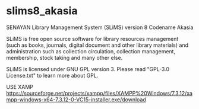 slims8_akasia
=============
SENAYAN Library Management System (SLiMS) version 8 Codename Akasia

SLiMS is free open source software for library resources management
(such as books, journals, digital document and other library materials)
and administration such as collection circulation, collection management,
membership, stock taking and many other else.

SLiMS is licensed under GNU GPL version 3. Please read "GPL-3.0 License.txt"
to learn more about GPL.

USE XAMP 
https://sourceforge.net/projects/xampp/files/XAMPP%20Windows/7.3.12/xampp-windows-x64-7.3.12-0-VC15-installer.exe/download
